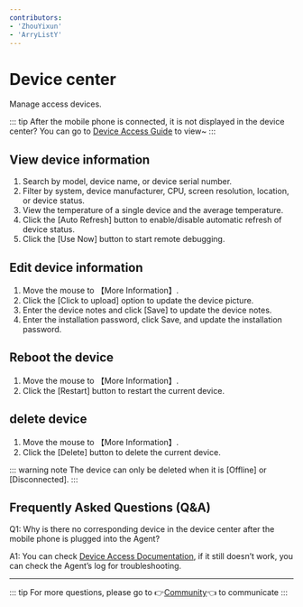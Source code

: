 ```yaml
---
contributors:
- 'ZhouYixun'
- 'ArryListY'
---
```



# Device center

Manage access devices.

::: tip
After the mobile phone is connected, it is not displayed in the device center? You can go to [Device Access Guide](https://sonic-cloud.cn/en/deploy/android-deploy.html) to view~
:::

## View device information

1. Search by model, device name, or device serial number.
2. Filter by system, device manufacturer, CPU, screen resolution, location, or device status.
3. View the temperature of a single device and the average temperature.
4. Click the [Auto Refresh] button to enable/disable automatic refresh of device status.
5. Click the [Use Now] button to start remote debugging.

## Edit device information

1. Move the mouse to 【More Information】.
2. Click the [Click to upload] option to update the device picture.
3. Enter the device notes and click [Save] to update the device notes.
4. Enter the installation password, click Save, and update the installation password.

## Reboot the device

1. Move the mouse to 【More Information】.
2. Click the [Restart] button to restart the current device.

## delete device

1. Move the mouse to 【More Information】.
2. Click the [Delete] button to delete the current device.

::: warning note
The device can only be deleted when it is [Offline] or [Disconnected].
:::

## Frequently Asked Questions (Q&A)

Q1: Why is there no corresponding device in the device center after the mobile phone is plugged into the Agent?

A1: You can check [Device Access Documentation](https://sonic-cloud.cn/en/deploy/android-deploy.html), if it still doesn’t work, you can check the Agent’s log for troubleshooting.

---

::: tip
For more questions, please go to 👉[Community](https://discord.gg/c9ZD6jSyTE)👈 to communicate
:::
